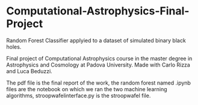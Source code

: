 # Computational-Astrophysics-Final-Project
Random Forest Classifier applyied to a dataset of simulated binary black holes.

Final project of Computational Astrophysics course in the master degree in Astrophysics and Cosmology at Padova University. Made with Carlo Rizza and Luca Beduzzi.

The pdf file is the final report of the work, the random forest named .ipynb files are the notebook on which we ran the two machine learning algorithms, stroopwafelinterface.py is the stroopwafel file.
